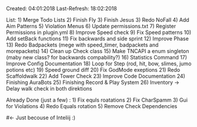 Created: 04:01:2018
Last-Refresh: 18:02:2018

List:
    1) Merge Todo Lists
    2) Finish Fly
    3) Finish Jesus
    3) Redo NoFall
    4) Add Aim Patterns
    5) Violation Menus
    6) Update permissions.txt
    7) Register Permissions in plugin.yml
    8) Improve Speed check
    9) Fix Speed patterns
    10) Add setBack functions
    11) Fix backwards and side sprint
    12) Improve Phase
    13) Redo Badpackets (mege with speed_timer, badpackets and morepackets)
    14) Clean up Check class
    15) Make TNCAPI a enum singleton (maby new class? for backwards compability?)
    16) Statistics Command
    17) Improve Config Documentation
    18) Loop for Step (rod, hit, bow, slimes, jumo potions etc)
    19) Speed ground diff
    20) Fix GodMode exeptions
    21) Redo Scaffoldwalk
    22) Add Tower Check
    23) Improve Code Documentation
    24) Finishing AuraBots
    25) Finishing Record & Play System
    26) Inventory -> Delay walk check in both direktions
    
Already Done (just a few) :
    1) Fix equls roatations
    2) Fix CharSpamm
    3) Gui for Violations
    4) Redo Equals rotation
    5) Remove Check Dependencies
    
#<- Just becouse of Inteliij :)